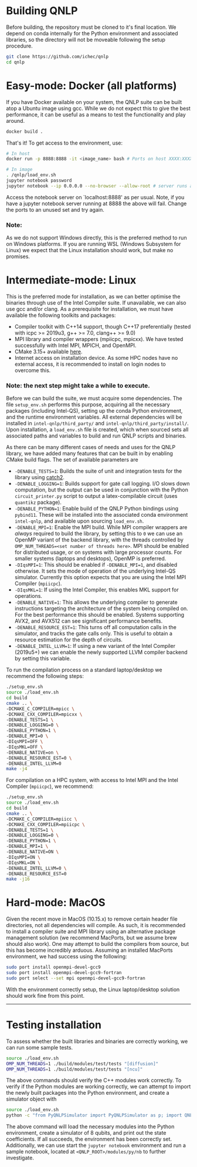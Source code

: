# Building QNLP

Before building, the repository must be cloned to it's final location. We depend on conda internally for the Python environment and associated libraries, so the directory will not be moveable following the setup procedure.


```bash
git clone https://github.com/ichec/qnlp
cd qnlp
```

# Easy-mode: Docker (all platforms)

If you have Docker available on your system, the QNLP suite can be built atop a Ubuntu image using gcc. While we do not expect this to give the best performance, it can be useful as a means to test the functionality and play around.

```bash
docker build .
```

That's it! To get access to the environment, use:

```bash
# In host
docker run -p 8888:8888 -it <image_name> bash # Ports on host XXXX:XXXX on image

# In image
. /qnlp/load_env.sh
jupyter notebook password
jupyter notebook --ip 0.0.0.0 --no-browser --allow-root # server runs as root in image, but not host
```

Access the notebook server on `localhost:8888' as per usual. Note, if you have a jupyter notebook server running at 8888 the above will fail. Change the ports to an unused set and try again.

### Note:
As we do not support Windows directly, this is the preferred method to run on Windows platforms. If you are running WSL (Windows Subsystem for Linux) we expect that the Linux installation should work, but make no promises.

# Intermediate-mode: Linux
This is the preferred mode for installation, as we can better optimise the binaries through use of the Intel Compiler suite. If unavailable, we can also use gcc and/or clang. As a prerequisite for installation, we must have available the following toolkits and packages:

- Compiler toolkit with C++14 support, though C++17 preferentially (tested with icpc >= 2019u3, g++ >= 7.0, clang++ >= 9.0)
- MPI library and compiler wrappers (mpiicpc, mpicxx). We have tested successfully with Intel MPI, MPICH, and OpenMPI.
- CMake 3.15+ available [here](https://cmake.org/download/).
- Internet access on installation device. As some HPC nodes have no external access, it is recommended to install on login nodes to overcome this. 

### Note: the next step might take a while to execute.

Before we can build the suite, we must acquire some dependencies. The file `setup_env.sh` performs this purpose, acquiring all the necessary packages (including Intel-QS), setting up the conda Python environment, and the runtime environment variables. All external dependencies will be installed in `intel-qnlp/third_party/` and `intel-qnlp/third_party/install/`. Upon installation, a `load_env.sh` file is created, which when sourced sets all associated paths and variables to build and run QNLP scripts and binaries.


As there can be many different cases of needs and uses for the QNLP library, we have added many features that can be built in by enabling CMake build flags. The set of available parameters are

- `-DENABLE_TESTS=1`: Builds the suite of unit and integration tests for the library using [catch2](https://github.com/catchorg/Catch2).
- `-DENABLE_LOGGING=1`: Builds support for gate call logging. I/O slows down computation, but the output can be used in conjunction with the Python `circuit_printer.py` script to output a latex-compilable circuit (uses `quantikz` package).
- `-DENABLE_PYTHON=1`: Enable build of the QNLP Python bindings using `pybind11`. These will be installed into the associated conda environment `intel-qnlp`, and available upon sourcing `load_env.sh`.
- `-DENABLE_MPI=1`: Enable the MPI build. While MPI compiler wrappers are *always* required to build the library, by setting this to `0` we can use an OpenMP variant of the backend library, with the threads controlled by `OMP_NUM_THREADS=<set number of threads here>`. MPI should be enabled for distributed usage, or on systems with large processor counts. For smaller systems (laptops and desktops), OpenMP is preferred.
- `-DIqsMPI=1`: This should be enabled if `-DENABLE_MPI=1`, and disabled otherwise. It sets the mode of operation of the underlying Intel-QS simulator. Currently this option expects that you are using the Intel MPI Compiler (`mpiicpc`).
- `-DIqsMKL=1`: If using the Intel Compiler, this enables MKL support for operations.
- `-DENABLE_NATIVE=1`: This allows the underlying compiler to generate instructions targeting the architecture of the system being compiled on. For the best performance this should be enabled. Systems supporting AVX2, and AVX512 can see significant performance benefits.
- `-DENABLE_RESOURCE_EST=1`: This turns off all computation calls in the simulator, and tracks the gate calls only. This is useful to obtain a resource estimation for the depth of circuits.
- `-DENABLE_INTEL_LLVM=1`: If using a new variant of the Intel Compiler (2019u5+) we can enable the newly supported LLVM compiler backend by setting this variable.

To run the compilation process on a standard laptop/desktop we recommend the following steps:

```bash
./setup_env.sh
source ./load_env.sh
cd build 
cmake .. \
-DCMAKE_C_COMPILER=mpicc \
-DCMAKE_CXX_COMPILER=mpicxx \
-DENABLE_TESTS=1 \
-DENABLE_LOGGING=0 \
-DENABLE_PYTHON=1 \
-DENABLE_MPI=0 \
-DIqsMPI=OFF \
-DIqsMKL=OFF \
-DENABLE_NATIVE=on \
-DENABLE_RESOURCE_EST=0 \
-DENABLE_INTEL_LLVM=0
make -j4
```

For compilation on a HPC system, with access to Intel MPI and the Intel Compiler (`mpiicpc`), we recommend:

```bash
./setup_env.sh
source ./load_env.sh
cd build 
cmake .. \
-DCMAKE_C_COMPILER=mpiicc \
-DCMAKE_CXX_COMPILER=mpiicpc \
-DENABLE_TESTS=1 \
-DENABLE_LOGGING=0 \
-DENABLE_PYTHON=1 \
-DENABLE_MPI=1 \
-DENABLE_NATIVE=ON \
-DIqsMPI=ON \
-DIqsMKL=ON \
-DENABLE_INTEL_LLVM=0 \
-DENABLE_RESOURCE_EST=0
make -j16
```

# Hard-mode: MacOS
Given the recent move in MacOS (10.15.x) to remove certain header file directories, not all dependencies will compile. As such, it is recommended to install a compiler suite and MPI library using an alternative package management solution (we recommend MacPorts, but we assume brew should also work). One may attempt to build the compilers from source, but this has become incredibly arduous. Assuming an installed MacPorts environment, we had success using the following:

```bash
sudo port install openmpi-devel-gcc9
sudo port install openmpi-devel-gcc9-fortran
sudo port select --set mpi openmpi-devel-gcc9-fortran
```

With the environment correctly setup, the Linux laptop/desktop solution should work fine from this point.

---

# Testing installation

To assess whether the built libraries and binaries are correctly working, we can run some sample tests.

```bash
source ./load_env.sh
OMP_NUM_THREADS=1 ./build/modules/test/tests "[diffusion]"
OMP_NUM_THREADS=1 ./build/modules/test/tests "[ncu]"
```

The above commands should verify the C++ modules work correctly. To verify if the Python modules are working correctly, we can attempt to import the newly built packages into the Python environment, and create a simulator object with 

```bash
source ./load_env.sh
python -c "from PyQNLPSimulator import PyQNLPSimulator as p; import QNLP as q; num_qubits = 8; sim = p(num_qubits, False); sim.initRegister(); sim.printStates(\"Test\", []);"
```

The above command will load the necessary modules into the Python environment, create a simulator of 8 qubits, and print out the state coefficients. If all succeeds, the environment has been correctly set. Additionally, we can use start the `jupyter notebook` environment and run a sample notebook, located at `<QNLP_ROOT>/modules/py/nb` to further investigate.
